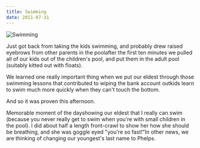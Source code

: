 ```yaml
---
title: Swimming
date: 2011-07-31
---
```


![Swimming](https://source.unsplash.com/DWyRC2juMgs/1600x900)

Just got back from taking the kids swimming, and probably drew raised eyebrows from other parents in the poolafter the first ten minutes we pulled all of our kids out of the children's pool, and put them in the adult pool (suitably kitted out with floats).

We learned one really important thing when we put our eldest through those swimming lessons that contributed to wiping the bank account outkids learn to swim much more quickly when they can't touch the bottom.

And so it was proven this afternoon.

Memorable moment of the dayshowing our eldest that I really can swim (because you never really get to swim when you're with small children in the pool). I did about half a length front-crawl to show her how she should be breathing, and she was goggle eyed "you're so fast!"In other news, we are thinking of changing our youngest's last name to Phelps.